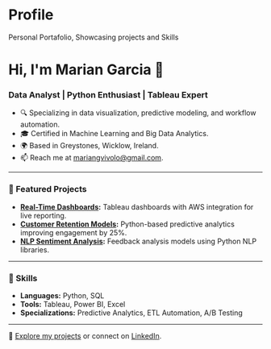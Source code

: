 # Profile
Personal Portafolio, Showcasing projects and Skills 
# Hi, I'm Marian Garcia 👋
### Data Analyst | Python Enthusiast | Tableau Expert  

- 🔍 Specializing in data visualization, predictive modeling, and workflow automation.  
- 🎓 Certified in Machine Learning and Big Data Analytics.  
- 🌍 Based in Greystones, Wicklow, Ireland.  
- 📫 Reach me at mariangvivolo@gmail.com.  

---
### 📂 Featured Projects
- **[Real-Time Dashboards](#):** Tableau dashboards with AWS integration for live reporting.  
- **[Customer Retention Models](#):** Python-based predictive analytics improving engagement by 25%.  
- **[NLP Sentiment Analysis](#):** Feedback analysis models using Python NLP libraries.  

---
### 🔧 Skills
- **Languages:** Python, SQL  
- **Tools:** Tableau, Power BI, Excel  
- **Specializations:** Predictive Analytics, ETL Automation, A/B Testing  

---
🚀 [Explore my projects](#) or connect on [LinkedIn](https://linkedin.com/in/marian-garcia-vivolo).
